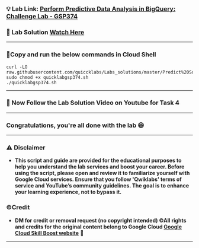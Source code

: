 
### 💡 Lab Link: [Perform Predictive Data Analysis in BigQuery: Challenge Lab - GSP374](https://www.cloudskillsboost.google/course_templates/656/labs/555708)

### 🚀 Lab Solution [Watch Here](https://www.youtube.com/watch?v=uhoUH332ueY)

---

### 🚨Copy and run the below commands in Cloud Shell

```
curl -LO raw.githubusercontent.com/quiccklabs/Labs_solutions/master/Predict%20Soccer%20Match%20Outcomes%20with%20BigQuery%20ML%20Challenge%20Lab/quicklabgsp374.sh
sudo chmod +x quicklabgsp374.sh
./quicklabgsp374.sh
```

---

### 🚨 Now Follow the Lab Solution Video on Youtube for Task 4

---

### Congratulations, you're all done with the lab 😄

---

### ⚠️ Disclaimer

- **This script and guide are provided for  the educational purposes to help you understand the lab services and boost your career. Before using the script, please open and review it to familiarize yourself with Google Cloud services. Ensure that you follow 'Qwiklabs' terms of service and YouTube’s community guidelines. The goal is to enhance your learning experience, not to bypass it.**

### ©Credit

- **DM for credit or removal request (no copyright intended) ©All rights and credits for the original content belong to Google Cloud [Google Cloud Skill Boost website](https://www.cloudskillsboost.google/)** 🙏

---
